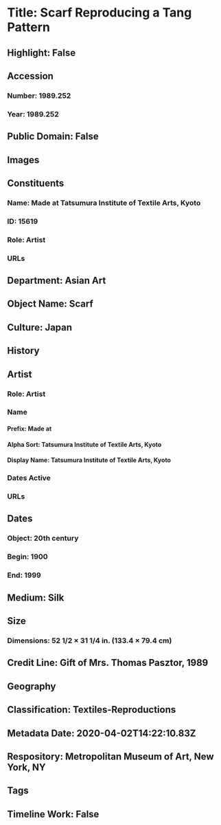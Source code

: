 # Title: Scarf Reproducing a Tang Pattern
## Highlight: False
## Accession
### Number: 1989.252
### Year: 1989.252
## Public Domain: False
## Images
## Constituents
### Name: Made at Tatsumura Institute of Textile Arts, Kyoto
### ID: 15619
### Role: Artist
### URLs
## Department: Asian Art
## Object Name: Scarf
## Culture: Japan
## History
## Artist
### Role: Artist
### Name
#### Prefix: Made at
#### Alpha Sort: Tatsumura Institute of Textile Arts, Kyoto
#### Display Name: Tatsumura Institute of Textile Arts, Kyoto
### Dates Active
### URLs
## Dates
### Object: 20th century
### Begin: 1900
### End: 1999
## Medium: Silk
## Size
### Dimensions: 52 1/2 × 31 1/4 in. (133.4 × 79.4 cm)
## Credit Line: Gift of Mrs. Thomas Pasztor, 1989
## Geography
## Classification: Textiles-Reproductions
## Metadata Date: 2020-04-02T14:22:10.83Z
## Respository: Metropolitan Museum of Art, New York, NY
## Tags
## Timeline Work: False